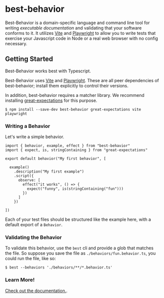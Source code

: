 # best-behavior

Best-Behavior is a domain-specific language and command line tool for
writing *executable documentation* and validating that your
software conforms to it. It utilizes [Vite](https://vitejs.dev)
and [Playwright](https://playwright.dev) to allow you to write tests
that exercise your Javascript code in Node or a real web browser with
no config necessary.


## Getting Started

Best-Behavior works best with Typescript.

Best-Behavior uses [Vite](https://vitejs.dev) and
[Playwright](https://playwright.dev). These are all peer dependencies of
best-behavior; install them explicitly to control their versions.

In addition, best-behavior requires a matcher library. We recommend installing
[great-expectations](https://www.npmjs.com/package/great-expectations) for this purpose.

```
$ npm install --save-dev best-behavior great-expectations vite playwright
```


### Writing a Behavior

Let's write a simple behavior.

```
import { behavior, example, effect } from "best-behavior"
import { expect, is, stringContaining } from "great-expectations"

export default behavior("My first behavior", [

  example()
    .description("My first example")
    .script({
      observe: [
        effect("it works", () => {
          expect("funny", is(stringContaining("fun")))
        })
      ]
    })

])
```

Each of your test files should be structured like the example here, with a default
export of a `Behavior`.


### Validating the Behavior

To validate this behavior, use the `best` cli and provide a glob that
matches the file. So suppose you save the file as `./behaviors/fun.behavior.ts`, you
could run the file, like so:

```
$ best --behaviors './behaviors/**/*.behavior.ts'
```


### Learn More!

[Check out the documentation.](https://github.com/brian-watkins/best-behavior/wiki).
